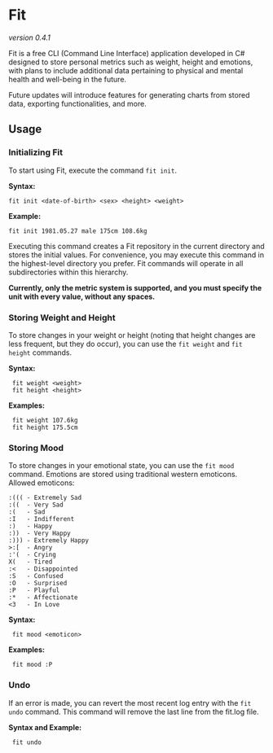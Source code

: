 # Fit

*version 0.4.1*

Fit is a free CLI (Command Line Interface) application developed in C# designed to store personal metrics such as weight, height and emotions, with plans to include additional data pertaining to physical and mental health and well-being in the future.

Future updates will introduce features for generating charts from stored data, exporting functionalities, and more.

## Usage

### Initializing Fit

To start using Fit, execute the command `fit init`.

**Syntax:** 

    fit init <date-of-birth> <sex> <height> <weight>

**Example:**

    fit init 1981.05.27 male 175cm 108.6kg

Executing this command creates a Fit repository in the current directory and stores the initial values. For convenience, you may execute this command in the highest-level directory you prefer. Fit commands will operate in all subdirectories within this hierarchy.

**Currently, only the metric system is supported, and you must specify the unit with every value, without any spaces.**

### Storing Weight and Height

To store changes in your weight or height (noting that height changes are less frequent, but they do occur), you can use the `fit weight` and `fit height` commands.

**Syntax:**

     fit weight <weight>
     fit height <height>

**Examples:** 

     fit weight 107.6kg
     fit height 175.5cm

### Storing Mood

To store changes in your emotional state, you can use the `fit mood` command. Emotions are stored using traditional western emoticons. Allowed emoticons:

    :((( - Extremely Sad
    :((  - Very Sad
    :(   - Sad
    :I   - Indifferent
    :)   - Happy
    :))  - Very Happy
    :))) - Extremely Happy
    >:[  - Angry
    :'(  - Crying
    X(   - Tired   
    :<   - Disappointed
    :S   - Confused
    :O   - Surprised
    :P   - Playful
    :*   - Affectionate
    <3   - In Love

**Syntax:**

     fit mood <emoticon>

**Examples:**

     fit mood :P

### Undo

If an error is made, you can revert the most recent log entry with the `fit undo` command. This command will remove the last line from the fit.log file.

**Syntax and Example:**

     fit undo
